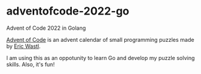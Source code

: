 # adventofcode-2022-go
Advent of Code 2022 in Golang

[Advent of Code](https://adventofcode.com/2022/) is an advent calendar of small programming puzzles made by [Eric Wastl](was.tl).

I am using this as an oppotunity to learn Go and develop my puzzle solving skills. Also, it's fun!
